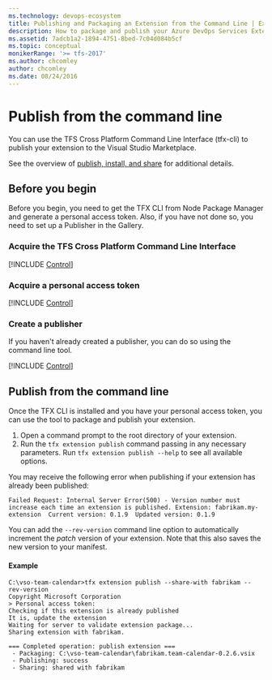 ```yaml
---
ms.technology: devops-ecosystem
title: Publishing and Packaging an Extension from the Command Line | Extensions for Azure DevOps Services
description: How to package and publish your Azure DevOps Services Extension from the command line.
ms.assetid: 7adcb1a2-1894-4751-8bed-7c04d084b5cf
ms.topic: conceptual
monikerRange: '>= tfs-2017'
ms.author: chcomley
author: chcomley
ms.date: 08/24/2016
---
```


# Publish from the command line

You can use the TFS Cross Platform Command Line Interface (tfx-cli) to publish your extension to the Visual Studio Marketplace.

See the overview of [publish, install, and share](./overview.md) for additional details.

## Before you begin

Before you begin, you need to get the TFX CLI from Node Package Manager and generate a personal access token. 
Also, if you have not done so, you need to set up a Publisher in the Gallery.

### Acquire the TFS Cross Platform Command Line Interface

[!INCLUDE [Control](../includes/procedures/acquire-tfx-cli.md)]

### Acquire a personal access token

[!INCLUDE [Control](../includes/procedures/acquire-pat.md)]

### Create a publisher

If you haven't already created a publisher, you can do so using the command line tool.

[!INCLUDE [Control](../includes/procedures/command-line-create-publisher.md)]

## Publish from the command line

Once the TFX CLI is installed and you have your personal access token, you can use the tool to package and publish your extension.

1. Open a command prompt to the root directory of your extension.
2. Run the `tfx extension publish` command passing in any necessary parameters. 
Run `tfx extension publish --help` to see all available options.

You may receive the following error when publishing if your extension has already been published:

```
Failed Request: Internal Server Error(500) - Version number must increase each time an extension is published. Extension: fabrikam.my-extension  Current version: 0.1.9  Updated version: 0.1.9
```

You can add the `--rev-version` command line option to automatically increment the *patch* version of your extension. 
Note that this also saves the new version to your manifest.


#### Example

```
C:\vso-team-calendar>tfx extension publish --share-with fabrikam --rev-version
Copyright Microsoft Corporation
> Personal access token:
Checking if this extension is already published
It is, update the extension
Waiting for server to validate extension package...
Sharing extension with fabrikam.

=== Completed operation: publish extension ===
 - Packaging: C:\vso-team-calendar\fabrikam.team-calendar-0.2.6.vsix
 - Publishing: success
 - Sharing: shared with fabrikam
```
